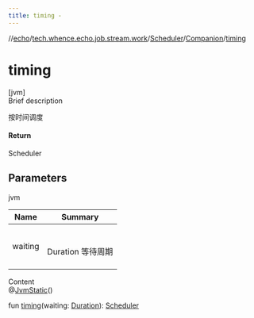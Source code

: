 ```yaml
---
title: timing -
---
```

//[echo](../../../index.md)/[tech.whence.echo.job.stream.work](../../index.md)/[Scheduler](../index.md)/[Companion](index.md)/[timing](timing.md)



# timing  
[jvm]  
Brief description  


按时间调度



#### Return  


Scheduler



## Parameters  
  
jvm  
  
|  Name|  Summary| 
|---|---|
| waiting| <br><br>Duration 等待周期<br><br>
  
  
Content  
@[JvmStatic](https://kotlinlang.org/api/latest/jvm/stdlib/kotlin.jvm/-jvm-static/index.html)()  
  
fun [timing](timing.md)(waiting: [Duration](https://docs.oracle.com/javase/8/docs/api/java/time/Duration.html)): [Scheduler](../index.md)  



